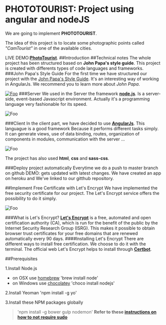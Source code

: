 # PHOTOTOURIST: Project using angular and nodeJS
We are going to implement **PHOTOTOURIST**. 

The idea of this project is to locate some photographic points called *"CamTourist"* in one of the available cities.

LIVE DEMO:**[PhotoTourist](https://josando.tk:3000/)**.
##Introduction
##Technical notes
The whole project has been structured based on **John Papa's style guide**. This project is created with differents types of code languages and frameworks. 
###John Papa's Style Guide
For the first time we have structured our project with the [John Papa's Style Guide](https://github.com/johnpapa/angular-styleguide/tree/master/a1). It's an interesting way of working in AngularJs. We recommend you to learn more about *John Papa*.

[![Foo](https://www.gravatar.com/avatar/0d3794fe37746ea54926ca6878712721?s=250&d=mm&r=x)](https://johnpapa.net/)
###Server
We used in the Server the framework **[node.js](https://nodejs.org/)**. Is a server-side, event-based Javascript environment. Actually it's a programming language very fashionable for its speed. 

![Foo](https://jeanlescure.io/img/logo-node.png)

###Client
In the client part, we have decided to use **[AngularJs](https://angularjs.org/)**. This languague is a good framework Because it performs different tasks simply. It can generate views, use of data binding, routes, organization of components in modules, communication with the server ...

![Foo](http://stridecoder.com/wp-content/uploads/2016/04/angular.png)

The project has also used **html**, **css** and **sass-css**.

###Deploy project automatically
Everytime we do a push to master branch on github DEMO: gets updated with latest changes. We have created an app on heroku and We've linked to our gitthub repository.

##Implement Free Certificate with Let's Encrypt
We have implemented the free security certificate for our project. The Let's Encrypt service offers the possibility to do it simply. 

![Foo](https://deductivelabs.com/wp-content/uploads/2016/02/Let%E2%80%99s-Encrypt-250x250.jpg)

###What is Let's Encrypt?
**[Let's Encrypt](https://letsencrypt.org/)** is a free, automated and open certification authority (CA), which is run for the benefit of the public by the Internet Security Research Group (ISRG). This makes it possible to obtain browser trust certificates for your free domains that are renewed automatically every 90 days.
####Installing Let's Encrypt
There are different ways to install free certification. We choose to do it with the terminal. The official web Let's Encrypt helps to install through **[Certbot](https://certbot.eff.org/)**. 

##Prerequisites

1.Install Node.js

* on OSX use [homebrew](https://brew.sh/) 'brew install node'
* on Windows use [chocolatey](https://chocolatey.org/) 'choco install nodejs'

2.Install Yeoman 'npm install -g yo'

3.Install these NPM packages globally
> 'npm install -g bower gulp nodemon'
 **Refer to these [instructions on how to not require sudo](https://github.com/sindresorhus/guides/blob/master/npm-global-without-sudo.md)**
 
 
